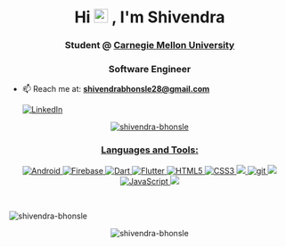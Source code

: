 <!DOCTYPE html>
<html lang="en">

<h1 align="center">Hi <img src="https://media.giphy.com/media/hvRJCLFzcasrR4ia7z/giphy.gif" width="25px"> , I'm Shivendra</h1>

<h3 align="center">Student  @ <a href="https://www.cmu.edu/"> Carnegie Mellon University</a> </h3>
<h3 align="center">Software Engineer</h3>



<!--
**shivendra-bhonsle/shivendra-bhonsle** is a ✨ _special_ ✨ repository because its `README.md` (this file) appears on your GitHub profile.

Here are some ideas to get you started:

- 🔭 I’m currently working on ...
- 🌱 I’m currently learning ...
- 👯 I’m looking to collaborate on ...
- 🤔 I’m looking for help with ...
- 💬 Ask me about ...
- 📫 How to reach me: ...
- 😄 Pronouns: ...
- ⚡ Fun fact: ..🌱🪂.
-->


- 📫 Reach me at: **shivendrabhonsle28@gmail.com**<br/>
  
  <p align="left">
     <a href="https://www.linkedin.com/in/shivendra-bhonsle-b6243a1b2/" target="_blank"><img alt="LinkedIn" src="https://img.shields.io/badge/linkedin-%230077B5.svg?style=for-the-badge&logo=linkedin&logoColor=white"
     />
  </p>

<p align="center"> <img
      src="https://media.tenor.com/images/df8c44a1d20ab367fdcb21880985fd33/tenor.gif"
      alt="shivendra-bhonsle" /> </p>
      
      
<h3 align="center">Languages and Tools:</h3>


<p align="center"> 
  <a href="https://www.android.com/intl/en_in/" target="_blank"><img alt="Android" src="https://img.shields.io/badge/Android-3DDC84?style=for-the-badge&logo=android&logoColor=white" />
    <a href="https://firebase.google.com/" target="_blank"><img alt="Firebase" src="https://img.shields.io/badge/firebase-%23039BE5.svg?style=for-the-badge&logo=firebase"/>
<a href="https://dart.dev/" target="_blank"> <img alt="Dart" src="https://img.shields.io/badge/dart-%230175C2.svg?style=for-the-badge&logo=dart&logoColor=white"/> </a> 
<a href="https://flutter.dev/" target="_blank"><img alt="Flutter" src="https://img.shields.io/badge/Flutter-%2302569B.svg?style=for-the-badge&logo=Flutter&logoColor=white" />
<a href="https://www.w3schools.com/TAGS/default.ASP" target="_blank"><img alt="HTML5" src="https://img.shields.io/badge/html5-%23E34F26.svg?style=for-the-badge&logo=html5&logoColor=white"/>
<a href="https://www.w3schools.com/css/" target="_blank"><img alt="CSS3" src="https://img.shields.io/badge/css3-%231572B6.svg?style=for-the-badge&logo=css3&logoColor=white"/>
<a href="https://www.cplusplus.com/" target="_blank"> <img src="https://img.shields.io/badge/C%2B%2B-00599C?style=for-the-badge&logo=c%2B%2B&logoColor=white"/> </a> 
<a href="https://git-scm.com/" target="_blank"> <img src="https://img.shields.io/badge/Git-F05032?style=for-the-badge&logo=git&logoColor=white" alt="git"/> </a> 
<a href="https://www.java.com" target="_blank"> <img src="https://img.shields.io/badge/Java-ED8B00?style=for-the-badge&logo=java&logoColor=white"/> </a> 
  <a href="https://www.w3schools.com/js/DEFAULT.asp" target="_blank"> <img
        src='https://img.shields.io/badge/JavaScript-F7DF1E?style=for-the-badge&logo=javascript&logoColor=black'
        alt="JavaScript" /> </a>
<a href="https://www.python.org" target="_blank"><img src="https://img.shields.io/badge/Python-3776AB?style=for-the-badge&logo=python&logoColor=white"/></a> 
</p>
<br />
<p align="left"> <img src="https://komarev.com/ghpvc/?username=shivendra-bhonsle&label=Profile%20views&color=0e75b6&style=flat" alt="shivendra-bhonsle" /> </p>
   
   <p align="center"><img align="center"
      src="https://github-readme-stats.vercel.app/api/top-langs/?username=shivendra-bhonsle&layout=compact&theme=prussian"
      alt="shivendra-bhonsle" /></p>
  


  
   
     
     
